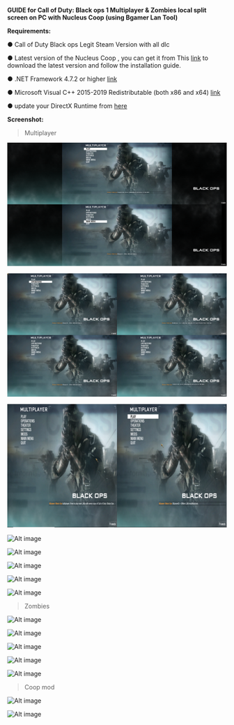 **GUIDE for Call of Duty: Black ops 1 Multiplayer & Zombies local split screen on PC with Nucleus Coop (using Bgamer Lan Tool)**

**Requirements:**

● Call of Duty Black ops Legit Steam Version with all dlc 

● Latest version of the Nucleus Coop , you can get it from This [link](https://github.com/SplitScreen-Me/splitscreenme-nucleus/releases) to download the latest version and follow the installation guide.

● .NET Framework 4.7.2 or higher [link](https://dotnet.microsoft.com/en-us/download/dotnet-framework)

● Microsoft Visual C++ 2015-2019 Redistributable (both x86 and x64) [link](https://learn.microsoft.com/en-us/cpp/windows/latest-supported-vc-redist?view=msvc-170)

● update your DirectX Runtime from [here](https://www.microsoft.com/en-us/download/details.aspx?id=35)

**Screenshot:**

>Multiplayer 

![Alt image](https://github.com/ahmedtheking372/Call-of-Duty-Black-ops-1-/blob/main/Screenshots/1.jpg)

![Alt image](https://github.com/ahmedtheking372/Call-of-Duty-Black-ops-1-/blob/main/Screenshots/2.jpg)

![Alt image](https://github.com/ahmedtheking372/Call-of-Duty-Black-ops-1-/blob/main/Screenshots/3.jpg)

![Alt image](https://github.com/ahmedtheking372/Call-of-Duty-Black-ops-1-/blob/main/Screenshots/4.jpg)

![Alt image](https://github.com/ahmedtheking372/Call-of-Duty-Black-ops-1-/blob/main/Screenshots/5.jpg)

![Alt image](https://github.com/ahmedtheking372/Call-of-Duty-Black-ops-1-/blob/main/Screenshots/6.jpg)

![Alt image](https://github.com/ahmedtheking372/Call-of-Duty-Black-ops-1-/blob/main/Screenshots/7.jpg)

![Alt image](https://github.com/ahmedtheking372/Call-of-Duty-Black-ops-1-/blob/main/Screenshots/8.jpg)

>Zombies

![Alt image](https://github.com/ahmedtheking372/Call-of-Duty-Black-ops-1-/blob/main/Screenshots/9.jpg)

![Alt image](https://github.com/ahmedtheking372/Call-of-Duty-Black-ops-1-/blob/main/Screenshots/10.jpg)

![Alt image](https://github.com/ahmedtheking372/Call-of-Duty-Black-ops-1-/blob/main/Screenshots/11.jpg)

![Alt image](https://github.com/ahmedtheking372/Call-of-Duty-Black-ops-1-/blob/main/Screenshots/12.jpg)

![Alt image](https://github.com/ahmedtheking372/Call-of-Duty-Black-ops-1-/blob/main/Screenshots/13.jpg)

>Coop mod

![Alt image](https://github.com/ahmedtheking372/Call-of-Duty-Black-ops-1-/blob/main/Screenshots/14.jpg)

![Alt image](https://github.com/ahmedtheking372/Call-of-Duty-Black-ops-1-/blob/main/Screenshots/15.jpg)







